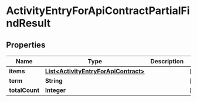 

# ActivityEntryForApiContractPartialFindResult

## Properties

Name | Type | Description | Notes
------------ | ------------- | ------------- | -------------
**items** | [**List&lt;ActivityEntryForApiContract&gt;**](ActivityEntryForApiContract.md) |  |  [optional]
**term** | **String** |  |  [optional]
**totalCount** | **Integer** |  |  [optional]



